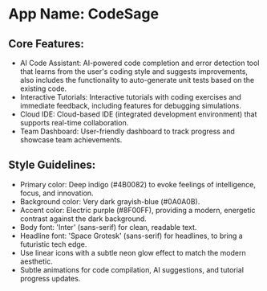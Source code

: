 # **App Name**: CodeSage

## Core Features:

- AI Code Assistant: AI-powered code completion and error detection tool that learns from the user's coding style and suggests improvements, also includes the functionality to auto-generate unit tests based on the existing code.
- Interactive Tutorials: Interactive tutorials with coding exercises and immediate feedback, including features for debugging simulations.
- Cloud IDE: Cloud-based IDE (integrated development environment) that supports real-time collaboration.
- Team Dashboard: User-friendly dashboard to track progress and showcase team achievements.

## Style Guidelines:

- Primary color: Deep indigo (#4B0082) to evoke feelings of intelligence, focus, and innovation.
- Background color: Very dark grayish-blue (#0A0A0B).
- Accent color: Electric purple (#8F00FF), providing a modern, energetic contrast against the dark background.
- Body font: 'Inter' (sans-serif) for clean, readable text.
- Headline font: 'Space Grotesk' (sans-serif) for headlines, to bring a futuristic tech edge.
- Use linear icons with a subtle neon glow effect to match the modern aesthetic.
- Subtle animations for code compilation, AI suggestions, and tutorial progress updates.